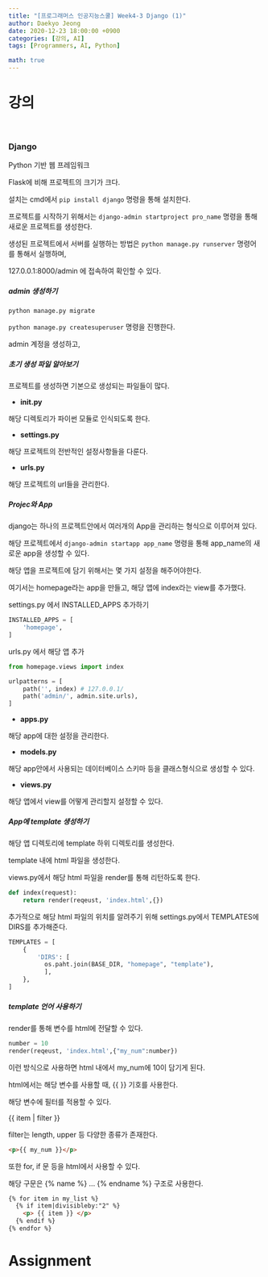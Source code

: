 ```yaml
---
title: "[프로그래머스 인공지능스쿨] Week4-3 Django (1)"
author: Daekyo Jeong
date: 2020-12-23 18:00:00 +0900
categories: [강의, AI]
tags: [Programmers, AI, Python]

math: true
---
```


# **강의**   
<br/>

### **Django**  

Python 기반 웹 프레임워크  

Flask에 비해 프로젝트의 크기가 크다.  



설치는 cmd에서 `pip install django` 명령을 통해 설치한다.  

프로젝트를 시작하기 위해서는 `django-admin startproject pro_name` 명령을 통해 새로운 프로젝트를 생성한다.  

생성된 프로젝트에서 서버를 실행하는 방법은 `python manage.py runserver` 명령어를 통해서 실행하며,   

127.0.0.1:8000/admin 에 접속하여 확인할 수 있다.  

##### **admin 생성하기**  

`python manage.py migrate`  

`python manage.py createsuperuser` 명령을 진행한다.  

admin 계정을 생성하고,

##### **초기 생성 파일 알아보기**  

프로젝트를 생성하면 기본으로 생성되는 파일들이 많다.  

- **__init__.py**

해당 디렉토리가 파이썬 모듈로 인식되도록 한다.  

- **settings.py**

해당 프로젝트의 전반적인 설정사항들을 다룬다.  



- **urls.py**

해당 프로젝트의 url들을 관리한다.  

##### **Projec와 App**  

django는 하나의 프로젝트안에서 여러개의 App을 관리하는 형식으로 이루어져 있다.  

해당 프로젝트에서 `django-admin startapp app_name` 명령을 통해 app_name의 새로운 app을 생성할 수 있다.  

해당 앱을 프로젝트에 담기 위해서는 몇 가지 설정을 해주어야한다.  

여기서는 homepage라는 app을 만들고, 해당 앱에 index라는 view를 추가했다.  

settings.py 에서 INSTALLED_APPS 추가하기  

```py
INSTALLED_APPS = [
    'homepage',
]
```

urls.py 에서 해당 앱 추가  

```py
from homepage.views import index

urlpatterns = [
    path('', index) # 127.0.0.1/
    path('admin/', admin.site.urls),
]
```

- **apps.py**

해당 app에 대한 설정을 관리한다.  

- **models.py**  

해당 app안에서 사용되는 데이터베이스 스키마 등을 클래스형식으로 생성할 수 있다.  

- **views.py**  

해당 앱에서 view를 어떻게 관리할지 설정할 수 있다.  

##### **App에 template 생성하기**  

해당 앱 디렉토리에 template 하위 디렉토리를 생성한다.  

template 내에 html 파일을 생성한다.  

views.py에서 해당 html 파일을 render를 통해 리턴하도록 한다.  

```py
def index(request):
    return render(reqeust, 'index.html',{})
```

추가적으로 해당 html 파일의 위치를 알려주기 위해 settings.py에서 TEMPLATES에 DIRS를 추가해준다.  

```py
TEMPLATES = [
    {
        'DIRS': [
          os.paht.join(BASE_DIR, "homepage", "template"),
          ],
    },
]

```

##### **template 언어 사용하기**  

render를 통해 변수를 html에 전달할 수 있다.  

```py
number = 10
render(reqeust, 'index.html',{"my_num":number})
```

이런 방식으로 사용하면 html 내에서 my_num에 10이 담기게 된다.  

html에서는 해당 변수를 사용할 때, {{ }} 기호를 사용한다.  

해당 변수에 필터를 적용할 수 있다.  

{{ item | filter }}

filter는 length, upper 등 다양한 종류가 존재한다.  

```html
<p>{{ my_num }}</p>
```

또한 for, if 문 등을 html에서 사용할 수 있다.  

해당 구문은 \{\% name \%\} ... \{\% endname \%\} 구조로 사용한다.  

```html
{% for item in my_list %}
  {% if item|divisibleby:"2" %}
    <p> {{ item }} </p>
  {% endif %}
{% endfor %}
```

# **Assignment**  




<br/>
